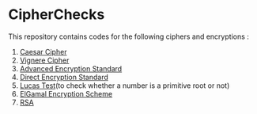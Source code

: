 # CipherChecks

This repository contains codes for the following ciphers and encryptions : 

1. [Caesar Cipher](https://en.wikipedia.org/wiki/Caesar_cipher)
2. [Vignere Cipher](https://en.wikipedia.org/wiki/Vigen%C3%A8re_cipher)
3. [Advanced Encryption Standard](https://en.wikipedia.org/wiki/Advanced_Encryption_Standard)
4. [Direct Encryption Standard](https://en.wikipedia.org/wiki/Data_Encryption_Standard)
5. [Lucas Test](https://en.wikipedia.org/wiki/Lucas_primality_test)(to check whether a number is a primitive root or not)
6. [ElGamal Encryption Scheme](https://en.wikipedia.org/wiki/ElGamal_encryption)
7. [RSA](https://en.wikipedia.org/wiki/RSA_(cryptosystem))

